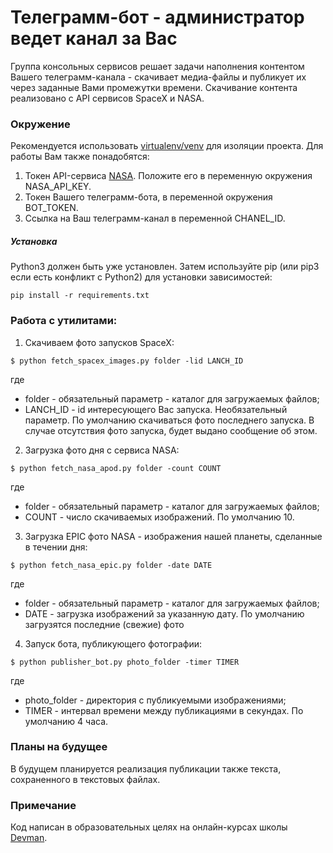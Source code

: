 # Телеграмм-бот - администратор ведет канал за Вас
Группа консольных сервисов решает задачи наполнения контентом Вашего телеграмм-канала - скачивает медиа-файлы и публикует их через заданные Вами промежутки времени.
Скачивание контента реализовано с API сервисов SpaceX и NASA.
### Окружение
Рекомендуется использовать [virtualenv/venv](https://docs.python.org/3/library/venv.html) для изоляции проекта.
Для работы Вам также понадобятся:
1. Токен API-сервиса [NASA](https://api.nasa.gov/). Положите его в переменную окружения NASA_API_KEY.
2. Токен Вашего телеграмм-бота, в переменной окружения BOT_TOKEN.
3. Ссылка на Ваш телеграмм-канал в переменной CHANEL_ID.
##### Установка
Python3 должен быть уже установлен.
Затем используйте pip (или pip3 если есть конфликт с Python2) для
установки зависимостей:
```
pip install -r requirements.txt
```
### Работа с утилитами:
1. Скачиваем фото запусков SpaceX:
```
$ python fetch_spacex_images.py folder -lid LANCH_ID
```
где
* folder - обязательный параметр - каталог для загружаемых файлов;
* LANCH_ID - id интересующего Вас запуска. Необязательный параметр. По умолчанию скачиваться фото последнего запуска. В случае отсутствия фото запуска, будет выдано сообщение об этом.
2. Загрузка фото дня с сервиса NASA:
```
$ python fetch_nasa_apod.py folder -count COUNT
```
где
* folder - обязательный параметр - каталог для загружаемых файлов;
* COUNT - число скачиваемых изображений. По умолчанию 10.

3. Загрузка EPIC фото NASA - изображения нашей планеты, сделанные в течении дня:
```
$ python fetch_nasa_epic.py folder -date DATE
```
где
* folder - обязательный параметр - каталог для загружаемых файлов;
* DATE - загрузка изображений за указанную дату. По умолчанию загрузятся последние (свежие) фото

4. Запуск бота, публикующего фотографии:
```
$ python publisher_bot.py photo_folder -timer TIMER
```
где
* photo_folder - директория с публикуемыми изображениями;
* TIMER - интервал времени между публикациями в секундах. По умолчанию 4 часа.

### Планы на будущее
В будущем планируется реализация публикации также текста, сохраненного в текстовых файлах.
### Примечание
 Код написан в образовательных целях на онлайн-курсах школы [Devman](https://dvmn.org/).
